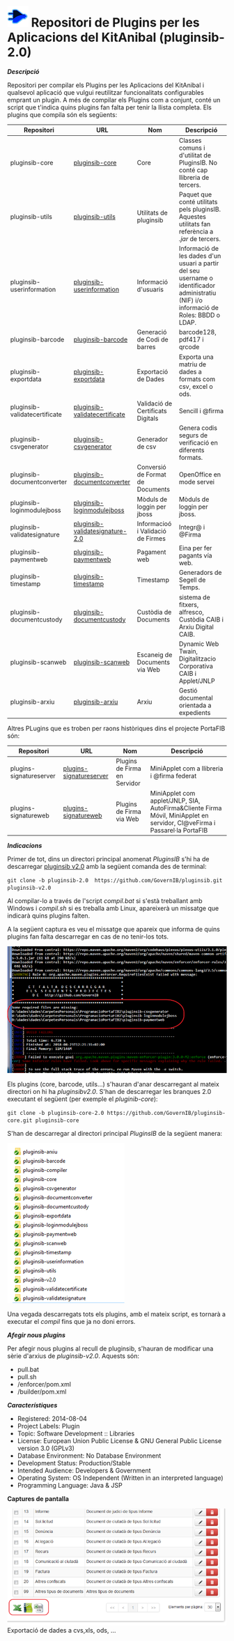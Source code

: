 

# ![Logo](https://github.com/GovernIB/maven/raw/binaris/pluginsib/projectinfo_Attachments/icon.jpg) Repositori de Plugins per les Aplicacions del KitAnibal  (pluginsib-2.0)

***Descripció***

Repositori per compilar els Plugins per les Aplicacions del KitAnibal i qualsevol aplicació que vulgui reutilitzar funcionalitats configurables emprant un plugin. A més de compilar els Plugins com a conjunt, conté un script que t'indica quins plugins fan falta per tenir la llista completa. Els plugins que compila són els següents:

Repositori | URL | Nom | Descripció
------------ | ------------- | ------------- | -------------
pluginsib-core | [pluginsib-core](https://github.com/GovernIB/pluginsib-core/tree/master) | Core | Classes comuns i d'utilitat de PluginsIB. No conté cap llibreria de tercers. 
pluginsib-utils | [pluginsib-utils](https://github.com/GovernIB/pluginsib-utils/tree/master) | Utilitats de pluginsib | Paquet que conté utilitats pels pluginsIB. Aquestes utilitats fan referència a _.jar_ de tercers.
pluginsib-userinformation | [pluginsib-userinformation](https://github.com/GovernIB/pluginsib-userinformation/tree/master) | Informació d'usuaris | Informació de les dades d'un usuari a partir del seu username o identificador administratiu (NIF) i/o informació de Roles: BBDD o LDAP.
pluginsib-barcode | [pluginsib-barcode](https://github.com/GovernIB/pluginsib-barcode/tree/master) |  Generació de Codi de barres | barcode128, pdf417 i qrcode
pluginsib-exportdata | [pluginsib-exportdata](https://github.com/GovernIB/pluginsib-exportdata/tree/master) | Exportació de Dades | Exporta una matriu de dades a formats com csv, excel o ods.
pluginsib-validatecertificate | [pluginsib-validatecertificate](https://github.com/GovernIB/pluginsib-validatecertificate/tree/master) | Validació de Certificats Digitals | Sencill i @firma
pluginsib-csvgenerator | [pluginsib-csvgenerator](https://github.com/GovernIB/pluginsib-csvgenerator/tree/master) | Generador de csv | Genera codis segurs de verificació en diferents formats.
pluginsib-documentconverter | [pluginsib-documentconverter](https://github.com/GovernIB/pluginsib-documentconverter/tree/master) | Conversió de Format de Documents | OpenOffice en mode servei
pluginsib-loginmodulejboss | [pluginsib-loginmodulejboss](https://github.com/GovernIB/pluginsib-loginmodulejboss/tree/master) | Mòduls de loggin per jboss | Mòduls de loggin per jboss.
pluginsib-validatesignature | [pluginsib-validatesignature-2.0](https://github.com/GovernIB/pluginsib-validatesignature/tree/master) |  Informacioó i Validació de Firmes | Integr@ i @Firma
pluginsib-paymentweb | [pluginsib-paymentweb](https://github.com/GovernIB/pluginsib-paymentweb/tree/master) | Pagament web | Eina per fer pagants vía web.
pluginsib-timestamp | [pluginsib-timestamp](https://github.com/GovernIB/pluginsib-timestamp/tree/master) | Timestamp | Generadors de Segell de Temps.
pluginsib-documentcustody | [pluginsib-documentcustody](https://github.com/GovernIB/pluginsib-documentcustody/tree/master) | Custòdia de Documents | sistema de fitxers, alfresco, Custòdia CAIB i Arxiu Digital CAIB.
pluginsib-scanweb | [pluginsib-scanweb](https://github.com/GovernIB/pluginsib-scanweb/tree/master) | Escaneig de Documents via Web | Dynamic Web Twain, Digitalitzacio Corporativa CAIB i Applet/JNLP
pluginsib-arxiu | [pluginsib-arxiu](https://github.com/GovernIB/pluginsib-arxiu/tree/master) | Arxiu | Gestió documental orientada a expedients

Altres PLugins que es troben per raons històriques dins el projecte PortaFIB són:

   Repositori | URL | Nom | Descripció
------------ | ------------- | ------------- | -------------
plugins-signatureserver | [plugins-signatureserver](https://github.com/GovernIB/portafib/tree/portafib-2.0/plugins-signatureserver) | Plugins de Firma en Servidor | MiniApplet com a llibreria i @firma federat
plugins-signatureweb | [plugins-signatureweb](https://github.com/GovernIB/portafib/tree/portafib-2.0/plugins-signatureweb) | Plugins de Firma via Web | MiniApplet com applet/JNLP, SIA, AutoFirma&Cliente Firma Móvil, MiniApplet en servidor, Cl@veFirma i Passarel·la PortaFIB



***Indicacions***

Primer de tot, dins un directori principal anomenat _PluginsIB_ s'hi ha de descarregar [pluginsib v2.0](https://github.com/GovernIB/pluginsib/tree/pluginsib-2.0) amb la següent comanda des de terminal:

`git clone -b pluginsib-2.0  https://github.com/GovernIB/pluginsib.git pluginsib-v2.0`

Al compilar-lo a través de l'script _compil.bat_ si s'està treballant amb Windows i _compil.sh_ si es treballa amb Linux, apareixerà un missatge que indicarà quins plugins falten. 

A la següent captura es veu el missatge que apareix que informa de quins plugins fan falta descarregar en cas de no tenir-los tots. 

![captura plugins](https://github.com/GovernIB/pluginsib/blob/pluginsib-2.0/resources/captura.png)

Els plugins (core, barcode, utils...) s'hauran d'anar descarregant al mateix directori on hi ha _pluginsibv2.0_. S'han de descarregar les branques 2.0 executant el següent (per exemple el _pluginib-core_):

`git clone -b pluginsib-core-2.0 https://github.com/GovernIB/pluginsib-core.git pluginsib-core`


S'han de descarregar al directori principal _PluginsIB_ de la següent manera:

![arbre](https://github.com/GovernIB/pluginsib/blob/pluginsib-2.0/resources/arbre.png)

Una vegada descarregats tots els plugins, amb el mateix script, es tornarà a executar el _compil_ fins que ja no doni errors. 


***Afegir nous plugins***

Per afegir nous plugins al recull de pluginsib, s'hauran de modificar una sèrie d'arxius de _pluginsib-v2.0_. Aquests són:
* pull.bat
* pull.sh
* /enforcer/pom.xml
* /builder/pom.xml


***Característiques***

* Registered: 2014-08-04
* Project Labels: Plugin 
* Topic: Software Development :: Libraries
* License:  European Union Public License &  GNU General Public License version 3.0 (GPLv3)
* Database Environment: No Database Environment
* Development Status: Production/Stable
* Intended Audience: Developers & Government
* Operating System: OS Independent (Written in an interpreted language)
* Programming Language: Java & JSP


**Captures de pantalla**

![Exportació de dades a cvs,xls, ods, ...](https://github.com/GovernIB/maven/raw/binaris/pluginsib/projectinfo_Attachments/screenshots/exportdata1.png)
<br/>Exportació de dades a cvs,xls, ods, ...
 



